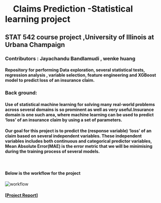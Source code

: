 # &nbsp; &nbsp; Claims Prediction -Statistical learning project

## STAT 542 course project ,University of Illinois at Urbana Champaign

### Contributors : Jayachandu Bandlamudi , wenke huang 

#### Repository for performing Data exploration, several statistical tests, regression analysis , variable selection, feature engineering and XGBoost model to predict loss of an insurance claim.

### Back ground:
#### Use of statistical machine learning for solving many real-world problems across several domains is so prominent as well as very useful.Insurance domain is one such area, where machine learning can be used to predict ‘loss’ of an insurance claim by using a set of parameters.
#### Our goal for this project is to predict the (response variable) ‘loss’ of an claim based on several independent variables. These independent variables includes both continuous and categorical predictor variables, Mean Absolute Error(MAE) is the error metric that we will be minimising during the training process of several models.
​
#### Below is the workflow for the project
![workflow](https://github.com/bandjay/claims-prediction/blob/master/claims_pipeline.PNG)

#### [[Project Report](https://github.com/bandjay/claims-prediction/blob/master/Final%20Project%20Report.pdf)]